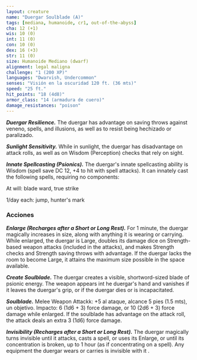 ```yaml
---
layout: creature
name: "Duergar Soulblade (A)"
tags: [mediana, humanoide, cr1, out-of-the-abyss]
cha: 12 (+1)
wis: 10 (0)
int: 11 (0)
con: 10 (0)
dex: 16 (+3)
str: 11 (0)
size: Humanoide Mediano (dwarf)
alignment: legal maligna
challenge: "1 (200 XP)"
languages: "Dwarvish, Undercommon"
senses: "Visión en la oscuridad 120 ft. (36 mts)"
speed: "25 ft."
hit_points: "18 (4d8)"
armor_class: "14 (armadura de cuero)"
damage_resistances: "poison"
---
```


***Duergar Resilience.*** The duergar has advantage on saving throws against veneno, spells, and illusions, as well as to resist being hechizado or paralizado.

***Sunlight Sensitivity.*** While in sunlight, the duergar has disadvantage on attack rolls, as well as on Wisdom (Perception) checks that rely on sight.

***Innate Spellcasting (Psionics).*** The duergar's innate spellcasting ability is Wisdom (spell save DC 12, +4 to hit with spell attacks). It can innately cast the following spells, requiring no components:

At will: blade ward, true strike

1/day each: jump, hunter's mark

### Acciones

***Enlarge (Recharges after a Short or Long Rest).*** For 1 minute, the duergar magically increases in size, along with anything it is wearing or carrying. While enlarged, the duergar is Large, doubles its damage dice on Strength-based weapon attacks (included in the attacks), and makes Strength checks and Strength saving throws with advantage. If the duergar lacks the room to become Large, it attains the maximum size possible in the space available.

***Create Soulblade.*** The duergar creates a visible, shortword-sized blade of psionic energy. The weapon appears int he duergar's hand and vanishes if it leaves the duergar's grip, or if the duergar dies or is incapacitated.

***Soulblade.*** Melee Weapon Attackk: +5 al ataque, alcance 5 pies (1.5 mts), un objetivo. Impacto: 6 (1d6 + 3) force damage, or 10 (2d6 + 3) force damage while enlarged. If the soulblade has advantage on the attack roll, the attack deals an extra 3 (1d6) force damage.

***Invisibility (Recharges after a Short or Long Rest).*** The duergar magically turns invisible until it attacks, casts a spell, or uses its Enlarge, or until its concentration is broken, up to 1 hour (as if concentrating on a spell). Any equipment the duergar wears or carries is invisible with it .